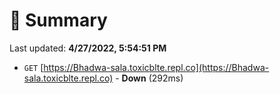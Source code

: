 # 📖 Summary
Last updated: **4/27/2022, 5:54:51 PM**

- `GET` [https://Bhadwa-sala.toxicblte.repl.co](https://Bhadwa-sala.toxicblte.repl.co) - **Down** (292ms)
